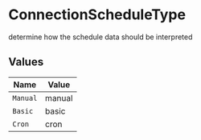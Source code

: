 # ConnectionScheduleType

determine how the schedule data should be interpreted


## Values

| Name     | Value    |
| -------- | -------- |
| `Manual` | manual   |
| `Basic`  | basic    |
| `Cron`   | cron     |
